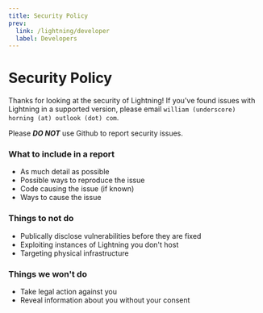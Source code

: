 ```yaml
---
title: Security Policy
prev:
  link: /lightning/developer
  label: Developers
---
```


# Security Policy

Thanks for looking at the security of Lightning! If you've found issues with
Lightning in a supported version, please email
`william (underscore) horning (at) outlook (dot) com`.

Please _**DO NOT**_ use
Github to report security issues.

### What to include in a report

- As much detail as possible
- Possible ways to reproduce the issue
- Code causing the issue (if known)
- Ways to cause the issue

### Things to not do

- Publically disclose vulnerabilities before they are fixed
- Exploiting instances of Lightning you don't host
- Targeting physical infrastructure

### Things we won't do

- Take legal action against you
- Reveal information about you without your consent
